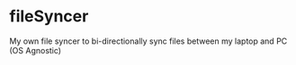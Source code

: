 # fileSyncer
My own file syncer to bi-directionally sync files between my laptop and PC (OS Agnostic)
